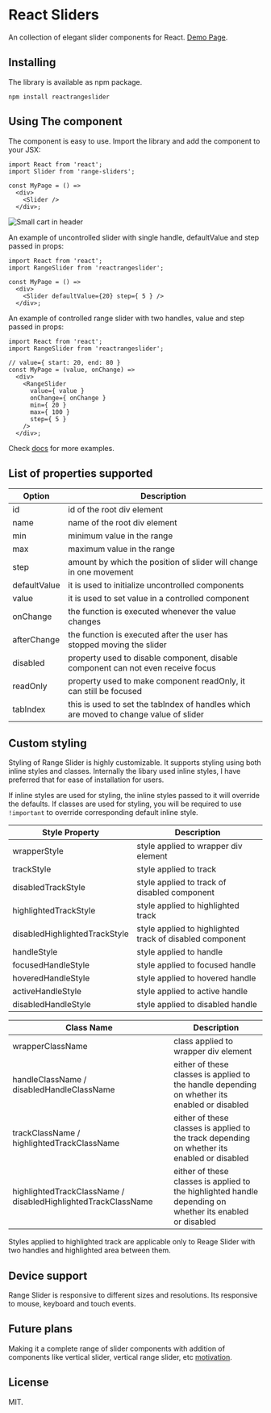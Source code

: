 # React Sliders

An collection of elegant slider components for React.
[Demo Page](http://jpuri.github.io/react-range-slider/).

## Installing

The library is available as npm package.

`npm install reactrangeslider`

## Using The component
The component is easy to use. Import the library and add the component to your JSX:

```
import React from 'react';
import Slider from 'range-sliders';

const MyPage = () =>
  <div>
    <Slider />
  </div>;
```

![Small cart in header](http://i.imgur.com/674BW07.gif)

An example of uncontrolled slider with single handle, defaultValue and step passed in props:
```
import React from 'react';
import RangeSlider from 'reactrangeslider';

const MyPage = () =>
  <div>
    <Slider defaultValue={20} step={ 5 } />
  </div>;
```

An example of controlled range slider with two handles, value and step passed in props:
```
import React from 'react';
import RangeSlider from 'reactrangeslider';

// value={ start: 20, end: 80 }
const MyPage = (value, onChange) =>
  <div>
    <RangeSlider
      value={ value }
      onChange={ onChange }
      min={ 20 }
      max={ 100 }
      step={ 5 }
    />
  </div>;
```
Check [docs](https://github.com/jpuri/react-range-slider/tree/master/docs) for more examples.

## List of properties supported
| Option | Description |
| ------ | ----------- |
| id   | id of the root div element |
| name | name of the root div element |
| min    | minimum value in the range |
| max    | maximum value in the range |
| step    | amount by which the position of slider will change in one movement |
| defaultValue    | it is used to initialize uncontrolled components |
| value    | it is used to set value in a controlled component  |
| onChange    | the function is executed whenever the value changes |
| afterChange    | the function is executed after the user has stopped moving the slider |
| disabled    | property used to disable component, disable component can not even receive focus |
| readOnly    | property used to make component readOnly, it can still be focused |
| tabIndex    | this is used to set the tabIndex of handles which are moved to change value of slider |

## Custom styling
Styling of Range Slider is highly customizable. It supports styling using both inline styles and classes. Internally the libary used inline styles, I have preferred that for ease of installation for users.

If inline styles are used for styling, the inline styles passed to it will override the defaults. If classes are used for styling, you will be required to use `!important` to override corresponding default inline style.

| Style Property | Description |
| ------ | ----------- |
| wrapperStyle    | style applied to wrapper div element |
| trackStyle    | style applied to track |
| disabledTrackStyle    | style applied to track of disabled component |
| highlightedTrackStyle    | style applied to highlighted track |
| disabledHighlightedTrackStyle    | style applied to highlighted track of disabled component |
| handleStyle    | style applied to handle |
| focusedHandleStyle    | style applied to focused handle |
| hoveredHandleStyle    | style applied to hovered handle |
| activeHandleStyle    | style applied to active handle |
| disabledHandleStyle    | style applied to disabled handle |

| Class Name | Description |
| ------ | ----------- |
| wrapperClassName    | class applied to wrapper div element |
| handleClassName / disabledHandleClassName   | either of these classes is applied to the handle depending on whether its enabled or disabled |
| trackClassName / highlightedTrackClassName    | either of these classes is applied to the track depending on whether its enabled or disabled |
| highlightedTrackClassName / disabledHighlightedTrackClassName    | either of these classes is applied to the highlighted handle depending on whether its enabled or disabled |
Styles applied to highlighted track are applicable only to Reage Slider with two handles and highlighted area between them.

## Device support
Range Slider is responsive to different sizes and resolutions. Its responsive to mouse, keyboard and touch events.

## Future plans
Making it a complete range of slider components with addition of components like vertical slider, vertical range slider, etc
[motivation](https://jqueryui.com/slider/).

## License
MIT.
